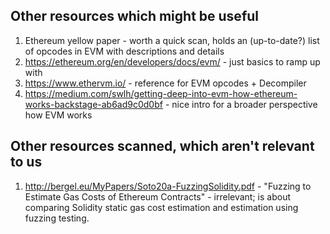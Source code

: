 ## Other resources which might be useful

1. Ethereum yellow paper - worth a quick scan, holds an (up-to-date?) list of opcodes in EVM with descriptions and details
2. https://ethereum.org/en/developers/docs/evm/ - just basics to ramp up with
3. https://www.ethervm.io/ - reference for EVM opcodes + Decompiler
4. https://medium.com/swlh/getting-deep-into-evm-how-ethereum-works-backstage-ab6ad9c0d0bf - nice intro for a broader perspective how EVM works

## Other resources scanned, which aren't relevant to us

1. http://bergel.eu/MyPapers/Soto20a-FuzzingSolidity.pdf - "Fuzzing to Estimate Gas Costs of Ethereum Contracts" - irrelevant; is about comparing Solidity static gas cost estimation and estimation using fuzzing testing.
